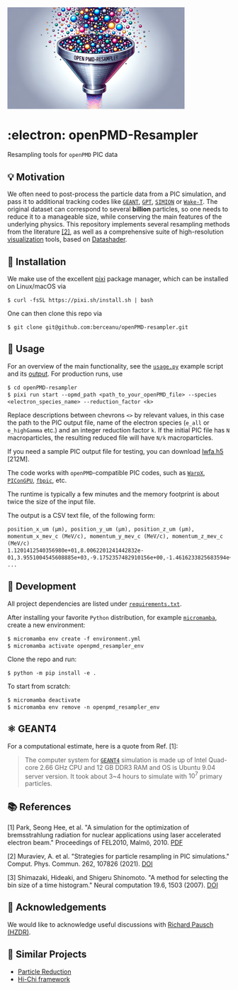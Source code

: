 <img src="./resampler_logo.png" alt="Resampler Logo" width="400"/>


# :electron: openPMD-Resampler
Resampling tools for `openPMD` PIC data

## :bulb: Motivation

We often need to post-process the particle data from a PIC simulation, and pass it to additional tracking codes like [`GEANT`](#atom_symbol-geant4), [`GPT`](https://www.pulsar.nl/gpt/), [`SIMION`](https://simion.com) or [`Wake-T`](https://github.com/AngelFP/Wake-T). The original dataset can correspond to several **billion** particles, so one needs to reduce it to a manageable size, while conserving the main features of the underlying physics. This repository implements several resampling methods from the literature [[2]](#books-references), as well as a comprehensive suite of high-resolution [visualization](./plots/phase_space.png) tools, based on [Datashader](https://datashader.org).

## :rocket: Installation

We make use of the excellent [pixi](pixi.sh) package manager, which can be installed on Linux/macOS via

```console
$ curl -fsSL https://pixi.sh/install.sh | bash
```

One can then clone this repo via 

```console
$ git clone git@github.com:berceanu/openPMD-resampler.git
```

## :book: Usage

For an overview of the main functionality, see the [`usage.py`](./usage.py) example script and its [output](./output.md).
For production runs, use

```console
$ cd openPMD-resampler
$ pixi run start --opmd_path <path_to_your_openPMD_file> --species <electron_species_name> --reduction_factor <k>
```

Replace descriptions between chevrons `<>` by relevant values, in this case the
path to the PIC output file, name of the electron species (`e_all` or
`e_highGamma` etc.) and an integer reduction factor `k`. If the initial PIC
file has `N` macroparticles, the resulting reduced file will have `N/k`
macroparticles.

If you need a sample PIC output file for testing, you can download [lwfa.h5](https://transfer.sequanium.de/qjhu1I2t56/lwfa.h5) [212M].

The code works with `openPMD`-compatible PIC codes, such as [`WarpX`](https://github.com/ECP-WarpX/WarpX), [`PIConGPU`](https://github.com/ComputationalRadiationPhysics/picongpu), [`fbpic`](https://github.com/fbpic/fbpic), etc.

The runtime is typically a few minutes and the memory footprint is about twice the size of the input file.

The output is a CSV text file, of the following form:

```
position_x_um (μm), position_y_um (μm), position_z_um (μm), momentum_x_mev_c (MeV/c), momentum_y_mev_c (MeV/c), momentum_z_mev_c (MeV/c)
1.1201412540356980e+01,8.0062201241442832e-01,3.9551004545608885e+03,-9.1752357482910156e+00,-1.4616233825683594e+01,2.9899465942382812e+02
...
```

## :wrench: Development

All project dependencies are listed under [`requirements.txt`](requirements.txt).

After installing your favorite `Python` distribution, for example [`micromamba`](https://mamba.readthedocs.io/en/latest/micromamba-installation.html#umamba-install), create a new environment:

```console
$ micromamba env create -f environment.yml
$ micromamba activate openpmd_resampler_env
```

Clone the repo and run: 

```console
$ python -m pip install -e .
```

To start from scratch:

```console
$ micromamba deactivate
$ micromamba env remove -n openpmd_resampler_env
```

## :atom_symbol: GEANT4

For a computational estimate, here is a quote from Ref. [1]:

> The computer system for [`GEANT4`](https://geant4.web.cern.ch) simulation is made up of Intel Quad-core 2.66 GHz CPU and 12 GB DDR3 RAM and OS is Ubuntu 9.04 server version. It took about 3~4 hours to simulate with $10^7$ primary particles.


## :books: References

[1] Park, Seong Hee, et al. "A simulation for the optimization of bremsstrahlung radiation for nuclear applications using laser accelerated electron beam." Proceedings of FEL2010, Malmö, 2010. [PDF](https://accelconf.web.cern.ch/FEL2010/papers/thpb13.pdf)

[2] Muraviev, A. et al. "Strategies for particle resampling in PIC simulations." Comput. Phys. Commun. 262, 107826 (2021). [DOI](https://doi.org/10.1016/j.cpc.2021.107826)

[3] Shimazaki, Hideaki, and Shigeru Shinomoto. "A method for selecting the bin size of a time histogram." Neural computation 19.6, 1503 (2007). [DOI](https://doi.org/10.1162/neco.2007.19.6.1503)

## :loudspeaker: Acknowledgements

We would like to acknowledge useful discussions with [Richard Pausch (HZDR)](https://github.com/PrometheusPi).

## :link: Similar Projects

- [Particle Reduction](https://github.com/ComputationalRadiationPhysics/particle_reduction)
- [Hi-Chi framework](https://github.com/hi-chi/pyHiChi)
